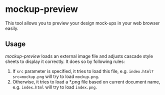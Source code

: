# mockup-preview

This tool allows you to preview your design mock-ups in your web browser easily.

## Usage

*mockup-preview* loads an external image file and adjusts cascade style sheets to display it correctly. It does so by following rules:

1. If `src` parameter is specified, it tries to load this file, e.g. `index.html?src=mockup.png` will try to load `mockup.png`.
2. Otherwise, it tries to load a *.png file based on current document name, e.g. `index.html` will try to load `index.png`.